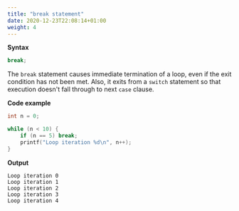 ```yaml
---
title: "break statement"
date: 2020-12-23T22:08:14+01:00
weight: 4
---
```


**Syntax**
```c
break;
```

The `break` statement causes immediate termination of a loop, even if the exit condition has not been met. Also, it exits from a `switch` statement so that execution doesn't fall through to next `case` clause.

**Code example**

```c
int n = 0;

while (n < 10) {
    if (n == 5) break;
    printf("Loop iteration %d\n", n++);
}
```

**Output**

```
Loop iteration 0
Loop iteration 1
Loop iteration 2
Loop iteration 3
Loop iteration 4
```
